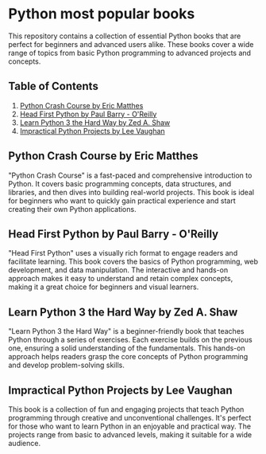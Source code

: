# Python most popular books

This repository contains a collection of essential Python books that are perfect for beginners and advanced users alike. These books cover a wide range of topics from basic Python programming to advanced projects and concepts.

## Table of Contents

1. [Python Crash Course by Eric Matthes](#python-crash-course-by-eric-matthes)
2. [Head First Python by Paul Barry - O'Reilly](#head-first-python-by-paul-barry---oreilly)
3. [Learn Python 3 the Hard Way by Zed A. Shaw](#learn-python-3-the-hard-way-by-zed-a-shaw)
4. [Impractical Python Projects by Lee Vaughan](#impractical-python-projects-by-lee-vaughan)

## Python Crash Course by Eric Matthes

"Python Crash Course" is a fast-paced and comprehensive introduction to Python. It covers basic programming concepts, data structures, and libraries, and then dives into building real-world projects. This book is ideal for beginners who want to quickly gain practical experience and start creating their own Python applications.

## Head First Python by Paul Barry - O'Reilly

"Head First Python" uses a visually rich format to engage readers and facilitate learning. This book covers the basics of Python programming, web development, and data manipulation. The interactive and hands-on approach makes it easy to understand and retain complex concepts, making it a great choice for beginners and visual learners.

## Learn Python 3 the Hard Way by Zed A. Shaw

"Learn Python 3 the Hard Way" is a beginner-friendly book that teaches Python through a series of exercises. Each exercise builds on the previous one, ensuring a solid understanding of the fundamentals. This hands-on approach helps readers grasp the core concepts of Python programming and develop problem-solving skills.

## Impractical Python Projects by Lee Vaughan

This book is a collection of fun and engaging projects that teach Python programming through creative and unconventional challenges. It's perfect for those who want to learn Python in an enjoyable and practical way. The projects range from basic to advanced levels, making it suitable for a wide audience.

